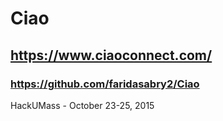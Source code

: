 # Ciao
## https://www.ciaoconnect.com/
### https://github.com/faridasabry2/Ciao
HackUMass - October 23-25, 2015
